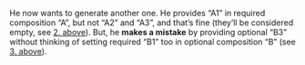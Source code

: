 He now wants to generate another one. He provides “A1” in required composition “A”, but not “A2” and “A3”, and that’s fine (they’ll be considered empty, see [2. above](#_write_video_create_required-and-optional-compos-and-inputs)). But, he **makes a mistake** by providing optional “B3” without thinking of setting required “B1” too in optional composition “B” (see [3. above](#_write_video_create_required-and-optional-compos-and-inputs)).